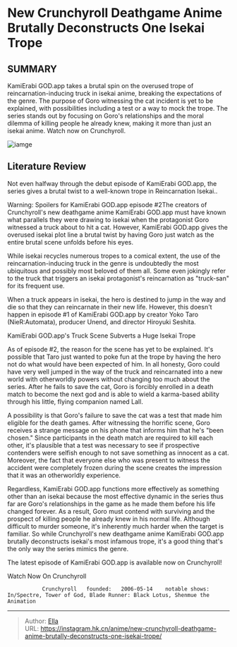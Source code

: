 # New Crunchyroll Deathgame Anime Brutally Deconstructs One Isekai Trope


## SUMMARY 



  KamiErabi GOD.app takes a brutal spin on the overused trope of reincarnation-inducing truck in isekai anime, breaking the expectations of the genre.   The purpose of Goro witnessing the cat incident is yet to be explained, with possibilities including a test or a way to mock the trope.   The series stands out by focusing on Goro&#39;s relationships and the moral dilemma of killing people he already knew, making it more than just an isekai anime. Watch now on Crunchyroll.  

![iamge](https://static1.srcdn.com/wordpress/wp-content/uploads/2023/03/poster-for-kamierabi-god-app.jpg)

## Literature Review

Not even halfway through the debut episode of KamiErabi GOD.app, the series gives a brutal twist to a well-known trope in Reincarnation Isekai..




Warning: Spoilers for KamiErabi GOD.app episode #2The creators of Crunchyroll&#39;s new deathgame anime KamiErabi GOD.app must have known what parallels they were drawing to isekai when the protagonist Goro witnessed a truck about to hit a cat. However, KamiErabi GOD.app gives the overused isekai plot line a brutal twist by having Goro just watch as the entire brutal scene unfolds before his eyes.




While isekai recycles numerous tropes to a comical extent, the use of the reincarnation-inducing truck in the genre is undoubtedly the most ubiquitous and possibly most beloved of them all. Some even jokingly refer to the truck that triggers an isekai protagonist&#39;s reincarnation as &#34;truck-san&#34; for its frequent use.

          

When a truck appears in isekai, the hero is destined to jump in the way and die so that they can reincarnate in their new life. However, this doesn&#39;t happen in episode #1 of KamiErabi GOD.app by creator Yoko Taro (NieR:Automata), producer Unend, and director Hiroyuki Seshita.


 KamiErabi GOD.app&#39;s Truck Scene Subverts a Huge Isekai Trope 
         




As of episode #2, the reason for the scene has yet to be explained. It&#39;s possible that Taro just wanted to poke fun at the trope by having the hero not do what would have been expected of him. In all honesty, Goro could have very well jumped in the way of the truck and reincarnated into a new world with otherworldly powers without changing too much about the series. After he fails to save the cat, Goro is forcibly enrolled in a death match to become the next god and is able to wield a karma-based ability through his little, flying companion named Lall.

A possibility is that Goro&#39;s failure to save the cat was a test that made him eligible for the death games. After witnessing the horrific scene, Goro receives a strange message on his phone that informs him that he&#39;s &#34;been chosen.&#34; Since participants in the death match are required to kill each other, it&#39;s plausible that a test was necessary to see if prospective contenders were selfish enough to not save something as innocent as a cat. Moreover, the fact that everyone else who was present to witness the accident were completely frozen during the scene creates the impression that it was an otherworldly experience.




          

Regardless, KamiErabi GOD.app functions more effectively as something other than an isekai because the most effective dynamic in the series thus far are Goro&#39;s relationships in the game as he made them before his life changed forever. As a result, Goro must contend with surviving and the prospect of killing people he already knew in his normal life. Although difficult to murder someone, it&#39;s inherently much harder when the target is familiar. So while Crunchyroll&#39;s new deathgame anime KamiErabi GOD.app brutally deconstructs isekai&#39;s most infamous trope, it&#39;s a good thing that&#39;s the only way the series mimics the genre.

The latest episode of KamiErabi GOD.app is available now on Crunchyroll!

Watch Now On Crunchyroll

               Crunchyroll   founded:   2006-05-14    notable shows:   In/Spectre, Tower of God, Blade Runner: Black Lotus, Shenmue the Animation      

---

> Author: [Ella](https://instagram.hk.cn/)  
> URL: https://instagram.hk.cn/anime/new-crunchyroll-deathgame-anime-brutally-deconstructs-one-isekai-trope/  

